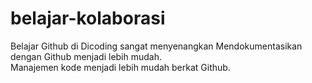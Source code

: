 # belajar-kolaborasi
Belajar Github di Dicoding sangat menyenangkan
Mendokumentasikan dengan Github menjadi lebih mudah.<br>
Manajemen kode menjadi lebih mudah berkat Github.
